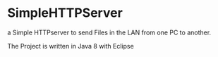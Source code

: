 # SimpleHTTPServer
a Simple HTTPserver to send Files in the LAN from one PC to another.

The Project is written in Java 8 with Eclipse